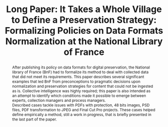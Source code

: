 ---
abstract: After publishing its policy on data formats for digital preservation, the
  National library of France (BnF) had to formalize its method to deal with collected
  data that did not meet its requirements.  This paper describes several significant
  examples that led BnF from preconceptions to pragmatic decisions upon normalization
  and preservation strategies for content that could not be ingested as is.  Collective
  intelligence was highly required; this paper is also intended as an attempt to identify
  which conditions made it possible to emerge between experts, collection managers
  and process managers.<br />Described cases tackle issues with PDFs with protection,
  48 bits images, PSD files, PDF transformation to JPEG and Final Cut Pro projects.  These
  cases helped define empirically a method, still a work in progress, that is briefly
  presented in the last part of the paper.<br />
creators:
- Caron, Bertrand
date: null
document_url: https://az659834.vo.msecnd.net/eventsairwesteuprod/production-inconference-public/c537cfbf3c3543c4b8ac094dddb2ce51
grand_parent: iPRES
institutions:
- Bibliothèque Nationale De France
keywords:
- normalization
- formats
- preservation strategy
- collaboration
landing_page_url: null
language: eng
layout: publication
license: CC-BY 4.0 International
notes_url: null
parent: iPRES 2022
presentation_url: null
publication_type: long paper
size: null
source_name: iPRES
title: 'Long Paper: It Takes a Whole Village to Define a Preservation Strategy: Formalizing
  Policies on Data Formats Normalization at the National Library of France'
year: 2022
---